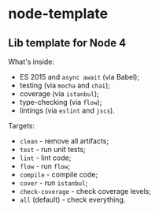 # node-template
## Lib template for Node 4

What's inside:

 - ES 2015 and `async await` (via Babel);
 - testing (via `mocha` and `chai`);
 - coverage (via `istanbul`);
 - type-checking (via `flow`);
 - lintings (via `eslint` and `jscs`).

Targets:

 - `clean` - remove all artifacts;
 - `test` - run unit tests;
 - `lint` - lint code;
 - `flow` - run `flow`;
 - `compile` - compile code;
 - `cover` - run `istanbul`;
 - `check-coverage` - check coverage levels;
 - `all` (default) - check everything.

